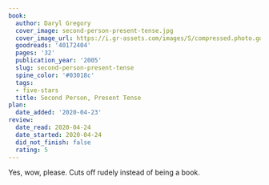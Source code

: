 ```yaml
---
book:
  author: Daryl Gregory
  cover_image: second-person-present-tense.jpg
  cover_image_url: https://i.gr-assets.com/images/S/compressed.photo.goodreads.com/books/1560554018l/40172404._SX98_.jpg
  goodreads: '40172404'
  pages: '32'
  publication_year: '2005'
  slug: second-person-present-tense
  spine_color: '#03018c'
  tags:
  - five-stars
  title: Second Person, Present Tense
plan:
  date_added: '2020-04-23'
review:
  date_read: 2020-04-24
  date_started: 2020-04-24
  did_not_finish: false
  rating: 5
---
```


Yes, wow, please. Cuts off rudely instead of being a book.
